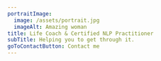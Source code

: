 ```yaml
---
portraitImage:
  image: /assets/portrait.jpg
  imageAlt: Amazing woman
title: Life Coach & Certified NLP Practitioner
subTitle: Helping you to get through it.
goToContactButton: Contact me
---
```


